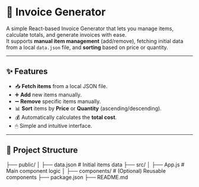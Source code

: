 # 🧾 Invoice Generator

A simple React-based Invoice Generator that lets you manage items, calculate totals, and generate invoices with ease.  
It supports **manual item management** (add/remove), fetching initial data from a local `data.json` file, and **sorting** based on price or quantity.

---

## ✨ Features
- 📥 **Fetch items** from a local JSON file.
- ➕ **Add** new items manually.
- ➖ **Remove** specific items manually.
- 📊 **Sort** items by **Price** or **Quantity** (ascending/descending).
- 💰 Automatically calculates the **total cost**.
- 🖱 Simple and intuitive interface.

---

## 📂 Project Structure
├── public/
│ ├── data.json # Initial items data
├── src/
│ ├── App.js # Main component logic
│ ├── components/ # (Optional) Reusable components
├── package.json
├── README.md
